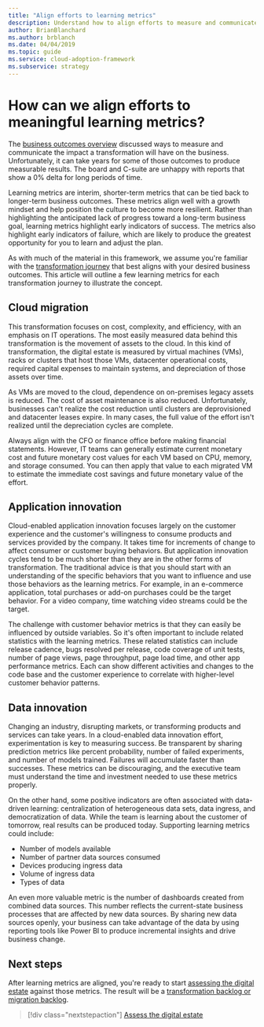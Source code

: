 ```yaml
---
title: "Align efforts to learning metrics"
description: Understand how to align efforts to measure and communicate the impact a transformation will have on the business.
author: BrianBlanchard
ms.author: brblanch
ms.date: 04/04/2019
ms.topic: guide
ms.service: cloud-adoption-framework
ms.subservice: strategy
---
```


<!-- markdownlint-disable MD026 -->

# How can we align efforts to meaningful learning metrics?

The [business outcomes overview](./business-outcomes/index.md) discussed ways to measure and communicate the impact a transformation will have on the business. Unfortunately, it can take years for some of those outcomes to produce measurable results. The board and C-suite are unhappy with reports that show a 0% delta for long periods of time.

Learning metrics are interim, shorter-term metrics that can be tied back to longer-term business outcomes. These metrics align well with a growth mindset and help position the culture to become more resilient. Rather than highlighting the anticipated lack of progress toward a long-term business goal, learning metrics highlight early indicators of success. The metrics also highlight early indicators of failure, which are likely to produce the greatest opportunity for you to learn and adjust the plan.

As with much of the material in this framework, we assume you're familiar with the [transformation journey](../govern/guides/index.md) that best aligns with your desired business outcomes. This article will outline a few learning metrics for each transformation journey to illustrate the concept.

## Cloud migration

This transformation focuses on cost, complexity, and efficiency, with an emphasis on IT operations. The most easily measured data behind this transformation is the movement of assets to the cloud. In this kind of transformation, the digital estate is measured by virtual machines (VMs), racks or clusters that host those VMs, datacenter operational costs, required capital expenses to maintain systems, and depreciation of those assets over time.

As VMs are moved to the cloud, dependence on on-premises legacy assets is reduced. The cost of asset maintenance is also reduced. Unfortunately, businesses can't realize the cost reduction until clusters are deprovisioned and datacenter leases expire. In many cases, the full value of the effort isn't realized until the depreciation cycles are complete.

Always align with the CFO or finance office before making financial statements. However, IT teams can generally estimate current monetary cost and future monetary cost values for each VM based on CPU, memory, and storage consumed. You can then apply that value to each migrated VM to estimate the immediate cost savings and future monetary value of the effort.

## Application innovation

Cloud-enabled application innovation focuses largely on the customer experience and the customer's willingness to consume products and services provided by the company. It takes time for increments of change to affect consumer or customer buying behaviors. But application innovation cycles tend to be much shorter than they are in the other forms of transformation. The traditional advice is that you should start with an understanding of the specific behaviors that you want to influence and use those behaviors as the learning metrics. For example, in an e-commerce application, total purchases or add-on purchases could be the target behavior. For a video company, time watching video streams could be the target.

The challenge with customer behavior metrics is that they can easily be influenced by outside variables. So it's often important to include related statistics with the learning metrics. These related statistics can include release cadence, bugs resolved per release, code coverage of unit tests, number of page views, page throughput, page load time, and other app performance metrics. Each can show different activities and changes to the code base and the customer experience to correlate with higher-level customer behavior patterns.

## Data innovation

Changing an industry, disrupting markets, or transforming products and services can take years. In a cloud-enabled data innovation effort, experimentation is key to measuring success. Be transparent by sharing prediction metrics like percent probability, number of failed experiments, and number of models trained. Failures will accumulate faster than successes. These metrics can be discouraging, and the executive team must understand the time and investment needed to use these metrics properly.

On the other hand, some positive indicators are often associated with data-driven learning: centralization of heterogeneous data sets, data ingress, and democratization of data. While the team is learning about the customer of tomorrow, real results can be produced today. Supporting learning metrics could include:

- Number of models available
- Number of partner data sources consumed
- Devices producing ingress data
- Volume of ingress data
- Types of data

An even more valuable metric is the number of dashboards created from combined data sources. This number reflects the current-state business processes that are affected by new data sources. By sharing new data sources openly, your business can take advantage of the data by using reporting tools like Power BI to produce incremental insights and drive business change.

## Next steps

After learning metrics are aligned, you're ready to start [assessing the digital estate](../digital-estate/index.md) against those metrics. The result will be a [transformation backlog or migration backlog](../migrate/migration-considerations/prerequisites/technical-complexity.md).

> [!div class="nextstepaction"]
> [Assess the digital estate](../digital-estate/index.md)
